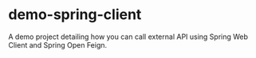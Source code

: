 # demo-spring-client

A demo project detailing how you can call external API using Spring Web Client and Spring Open Feign.